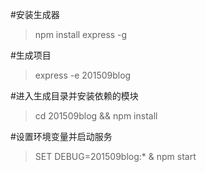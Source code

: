 #安装生成器
> npm install express -g

#生成项目
> express -e 201509blog

#进入生成目录并安装依赖的模块
> cd 201509blog && npm install

#设置环境变量并启动服务
>SET DEBUG=201509blog:* & npm start
 
 